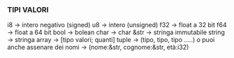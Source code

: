 ### **TIPI VALORI**
i8 -> intero negativo (signed)
u8 -> intero (unsigned)
f32 -> float a 32 bit
f64 -> float a 64 bit
bool -> bolean
char -> char
&str -> stringa immutabile
string -> stringa
array -> [tipo valori; quanti]
tuple -> (tipo, tipo, tipo .....)    o puoi anche assenare dei nomi -> (nome:&str, cognome:&str, età:i32)
